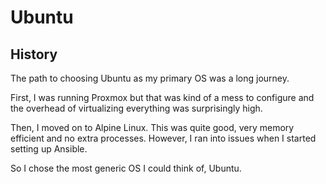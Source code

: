 # Ubuntu

## History

The path to choosing Ubuntu as my primary OS was a long journey.

First, I was running Proxmox but that was kind of a mess to configure and the overhead of virtualizing everything was surprisingly high.

Then, I moved on to Alpine Linux. This was quite good, very memory efficient and no extra processes. However, I ran into issues when I started setting up Ansible.

So I chose the most generic OS I could think of, Ubuntu.

